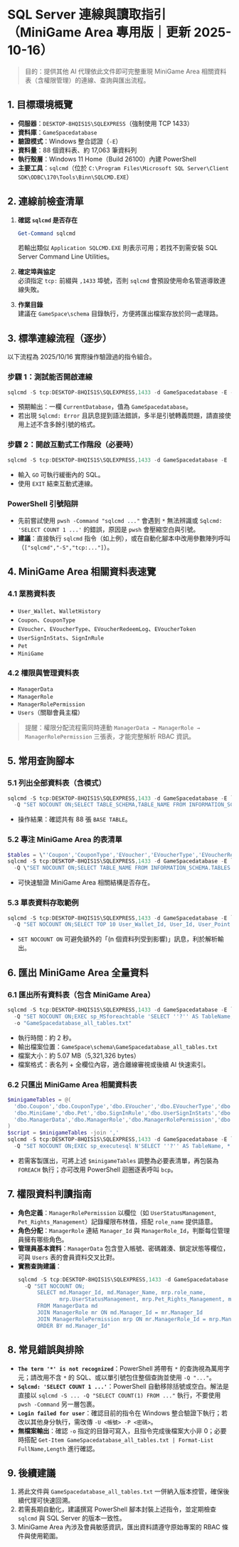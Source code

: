 # SQL Server 連線與讀取指引（MiniGame Area 專用版｜更新 2025-10-16）

> 目的：提供其他 AI 代理依此文件即可完整重現 MiniGame Area 相關資料表（含權限管理）的連線、查詢與匯出流程。

## 1. 目標環境概覽
- **伺服器**：`DESKTOP-8HQIS1S\SQLEXPRESS`（強制使用 TCP 1433）
- **資料庫**：`GameSpacedatabase`
- **驗證模式**：Windows 整合認證（`-E`）
- **資料量**：88 個資料表、約 17,063 筆資料列
- **執行殼層**：Windows 11 Home（Build 26100）內建 PowerShell
- **主要工具**：`sqlcmd`（位於 `C:\Program Files\Microsoft SQL Server\Client SDK\ODBC\170\Tools\Binn\SQLCMD.EXE`）

## 2. 連線前檢查清單
1. **確認 `sqlcmd` 是否存在**  
   ```powershell
   Get-Command sqlcmd
   ```  
   若輸出類似 `Application SQLCMD.EXE` 則表示可用；若找不到需安裝 SQL Server Command Line Utilities。

2. **確定埠與協定**  
   必須指定 `tcp:` 前綴與 `,1433` 埠號，否則 `sqlcmd` 會預設使用命名管道導致連線失敗。

3. **作業目錄**  
   建議在 `GameSpace\schema` 目錄執行，方便將匯出檔案存放於同一處理路。

## 3. 標準連線流程（逐步）
以下流程為 2025/10/16 實際操作驗證過的指令組合。

### 步驟 1：測試能否開啟連線
```powershell
sqlcmd -S tcp:DESKTOP-8HQIS1S\SQLEXPRESS,1433 -d GameSpacedatabase -E -Q "SELECT DB_NAME() AS CurrentDatabase"
```
- 預期輸出：一欄 `CurrentDatabase`，值為 `GameSpacedatabase`。
- 若出現 `Sqlcmd: Error` 且訊息提到語法錯誤，多半是引號轉義問題，請直接使用上述不含多餘引號的格式。

### 步驟 2：開啟互動式工作階段（必要時）
```powershell
sqlcmd -S tcp:DESKTOP-8HQIS1S\SQLEXPRESS,1433 -d GameSpacedatabase -E
```
- 輸入 `GO` 可執行緩衝內的 SQL。
- 使用 `EXIT` 結束互動式連線。

### PowerShell 引號陷阱
- 先前嘗試使用 `pwsh -Command "sqlcmd ..."` 會遇到 `*` 無法辨識或 `Sqlcmd: 'SELECT COUNT 1 ...'` 的錯誤，原因是 `pwsh` 會壓縮空白與引號。
- **建議**：直接執行 `sqlcmd` 指令（如上例），或在自動化腳本中改用參數陣列呼叫（`["sqlcmd","-S","tcp:..."]`）。

## 4. MiniGame Area 相關資料表速覽

### 4.1 業務資料表
- `User_Wallet`、`WalletHistory`
- `Coupon`、`CouponType`
- `EVoucher`、`EVoucherType`、`EVoucherRedeemLog`、`EVoucherToken`
- `UserSignInStats`、`SignInRule`
- `Pet`
- `MiniGame`

### 4.2 權限與管理資料表
- `ManagerData`
- `ManagerRole`
- `ManagerRolePermission`
- `Users`（關聯會員主檔）

> 提醒：權限分配流程需同時連動 `ManagerData → ManagerRole → ManagerRolePermission` 三張表，才能完整解析 RBAC 資訊。

## 5. 常用查詢腳本

### 5.1 列出全部資料表（含模式）
```powershell
sqlcmd -S tcp:DESKTOP-8HQIS1S\SQLEXPRESS,1433 -d GameSpacedatabase -E `
  -Q "SET NOCOUNT ON;SELECT TABLE_SCHEMA,TABLE_NAME FROM INFORMATION_SCHEMA.TABLES WHERE TABLE_TYPE='BASE TABLE' ORDER BY TABLE_SCHEMA,TABLE_NAME"
```
- 操作結果：確認共有 88 張 `BASE TABLE`。

### 5.2 專注 MiniGame Area 的表清單
```powershell
$tables = \"'Coupon','CouponType','EVoucher','EVoucherType','EVoucherRedeemLog','EVoucherToken','MiniGame','Pet','SignInRule','UserSignInStats','User_Wallet','WalletHistory','ManagerData','ManagerRole','ManagerRolePermission','Users'\"
sqlcmd -S tcp:DESKTOP-8HQIS1S\SQLEXPRESS,1433 -d GameSpacedatabase -E `
  -Q \"SET NOCOUNT ON;SELECT TABLE_NAME FROM INFORMATION_SCHEMA.TABLES WHERE TABLE_NAME IN ($tables) ORDER BY TABLE_NAME\"
```
- 可快速驗證 MiniGame Area 相關結構是否存在。

### 5.3 單表資料存取範例
```powershell
sqlcmd -S tcp:DESKTOP-8HQIS1S\SQLEXPRESS,1433 -d GameSpacedatabase -E `
  -Q "SET NOCOUNT ON;SELECT TOP 10 User_Wallet_Id, User_Id, User_Point FROM dbo.User_Wallet ORDER BY User_Wallet_Id"
```
- `SET NOCOUNT ON` 可避免額外的「(n 個資料列受到影響)」訊息，利於解析輸出。

## 6. 匯出 MiniGame Area 全量資料

### 6.1 匯出所有資料表（包含 MiniGame Area）
```powershell
sqlcmd -S tcp:DESKTOP-8HQIS1S\SQLEXPRESS,1433 -d GameSpacedatabase -E `
  -Q "SET NOCOUNT ON;EXEC sp_MSforeachtable 'SELECT ''?'' AS TableName, * FROM ?'" `
  -o "GameSpacedatabase_all_tables.txt"
```
- 執行時間：約 2 秒。
- 輸出檔案位置：`GameSpace\schema\GameSpacedatabase_all_tables.txt`
- 檔案大小：約 5.07 MB（5,321,326 bytes）
- 檔案格式：表名列 + 全欄位內容，適合離線審視或後續 AI 快速索引。

### 6.2 只匯出 MiniGame Area 相關資料表
```powershell
$minigameTables = @(
  'dbo.Coupon','dbo.CouponType','dbo.EVoucher','dbo.EVoucherType','dbo.EVoucherRedeemLog','dbo.EVoucherToken',
  'dbo.MiniGame','dbo.Pet','dbo.SignInRule','dbo.UserSignInStats','dbo.User_Wallet','dbo.WalletHistory',
  'dbo.ManagerData','dbo.ManagerRole','dbo.ManagerRolePermission','dbo.Users'
)
$script = $minigameTables -join ','
sqlcmd -S tcp:DESKTOP-8HQIS1S\SQLEXPRESS,1433 -d GameSpacedatabase -E `
  -Q "SET NOCOUNT ON;EXEC sp_executesql N'SELECT ''?'' AS TableName, * FROM ?' ,N'@list NVARCHAR(MAX)', @list=N'$script'"
```
- 若需客製匯出，可將上述 `$minigameTables` 調整為必要表清單，再包裝為 `FOREACH` 執行；亦可改用 PowerShell 迴圈逐表呼叫 `bcp`。

## 7. 權限資料判讀指南
- **角色定義**：`ManagerRolePermission` 以欄位（如 `UserStatusManagement`, `Pet_Rights_Management`）記錄權限布林值，搭配 `role_name` 提供語意。
- **角色分配**：`ManagerRole` 連結 `Manager_Id` 與 `ManagerRole_Id`，判斷每位管理員擁有哪些角色。
- **管理員基本資料**：`ManagerData` 包含登入帳號、密碼雜湊、鎖定狀態等欄位，可與 `Users` 表的會員資料交叉比對。
- **實務查詢建議**：
  ```powershell
  sqlcmd -S tcp:DESKTOP-8HQIS1S\SQLEXPRESS,1433 -d GameSpacedatabase -E `
    -Q "SET NOCOUNT ON;
        SELECT md.Manager_Id, md.Manager_Name, mrp.role_name,
               mrp.UserStatusManagement, mrp.Pet_Rights_Management, mrp.ShoppingPermissionManagement
        FROM ManagerData md
        JOIN ManagerRole mr ON md.Manager_Id = mr.Manager_Id
        JOIN ManagerRolePermission mrp ON mr.ManagerRole_Id = mrp.ManagerRole_Id
        ORDER BY md.Manager_Id"
  ```

## 8. 常見錯誤與排除
- **`The term '*' is not recognized`**：PowerShell 將帶有 `*` 的查詢視為萬用字元；請改用不含 `*` 的 SQL、或以單引號包住整個查詢並使用 `-Q "..."`。
- **`Sqlcmd: 'SELECT COUNT 1 ...'`**：PowerShell 自動移除括號或空白。解法是直接以 `sqlcmd -S ... -Q "SELECT COUNT(1) FROM ..."` 執行，不要使用 `pwsh -Command` 另一層包裹。
- **`Login failed for user`**：確認目前的指令在 Windows 整合驗證下執行；若改以其他身分執行，需改傳 `-U <帳號> -P <密碼>`。
- **無檔案輸出**：確認 `-o` 指定的目錄可寫入，且指令完成後檔案大小非 0；必要時搭配 `Get-Item GameSpacedatabase_all_tables.txt | Format-List FullName,Length` 進行確認。

## 9. 後續建議
1. 將此文件與 `GameSpacedatabase_all_tables.txt` 一併納入版本控管，確保後續代理可快速回溯。
2. 若需長期自動化，建議撰寫 PowerShell 腳本封裝上述指令，並定期檢查 `sqlcmd` 與 SQL Server 的版本一致性。
3. MiniGame Area 內涉及會員敏感資訊，匯出資料請遵守原始專案的 RBAC 條件與使用範圍。
